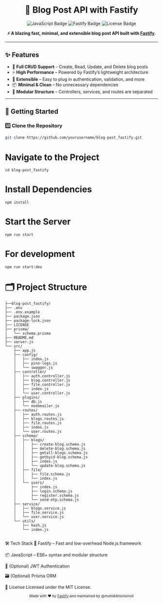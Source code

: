 <h1 align="center">🚀 Blog Post API with Fastify</h1>
<p align="center">
  <img src="https://img.shields.io/badge/JavaScript-ES6+-yellow?style=flat-square" alt="JavaScript Badge" />
<img src="https://img.shields.io/badge/Fastify-Framework-green?style=flat-square" alt="Fastify Badge" />
  <img src="https://img.shields.io/badge/License-MIT-blue?style=flat-square" alt="License Badge" />
</p>

<p align="center">
  <b>⚡ A blazing fast, minimal, and extensible blog post API built with <a href="https://www.fastify.io/">Fastify</a>.</b>
</p>

---

## ✨ Features

- 📝 **Full CRUD Support** – Create, Read, Update, and Delete blog posts
- ⚡ **High Performance** – Powered by Fastify’s lightweight architecture
- 🔌 **Extensible** – Easy to plug in authentication, validation, and more
- 📦 **Minimal & Clean** – No unnecessary dependencies
- 🧱 **Modular Structure** – Controllers, services, and routes are separated

---

## 🚀 Getting Started

### 1️⃣ Clone the Repository

```bash
git clone https://github.com/yourusername/blog-post_fastify.git
```

# Navigate to the Project

```
cd blog-post_fastify
```

# Install Dependencies

```
npm install
```

# Start the Server

```
npm run start
```

# For development

```
npm run start:dev
```

# 🗂 Project Structure

```
├──blog-post_fastify/
├── .env
├── .env.example
├── package.json
├── package-lock.json
├── LICENSE
├── prisma/
│   └── schema.prisma
├── README.md
├── server.js
└── src/
    ├── app.js
    ├── config/
    │   ├── index.js
    │   ├── pino-logs.js
    │   └── swagger.js
    ├── controller/
    │   ├── auth.controller.js
    │   ├── blog.controller.js
    │   ├── file.controller.js
    │   ├── index.js
    │   └── user.controller.js
    ├── plugins/
    │   ├── db.js
    │   └── nodemailer.js
    ├── routes/
    │   ├── auth.routes.js
    │   ├── blogs.routes.js
    │   ├── file.routes.js
    │   ├── index.js
    │   └── user.routes.js
    ├── schema/
    │   ├── blogs/
    │   │   ├── create-blog.schema.js
    │   │   ├── delete-blog.schema.js
    │   │   ├── getall-blogs.schema.js
    │   │   ├── getbyid-blog.schema.js
    │   │   ├── index.js
    │   │   └── update-blog.schema.js
    │   ├── file/
    │   │   ├── file.schema.js
    │   │   └── index.js
    │   └── users/
    │       ├── index.js
    │       ├── login.schema.js
    │       ├── register.schema.js
    │       └── send-otp.schema.js
    ├── service/
    │   ├── blogs.service.js
    │   ├── file.service.js
    │   └── user.service.js
    └── utils/
        ├── hash.js
        └── index.js


```

🛠 Tech Stack
🚀 Fastify – Fast and low-overhead Node.js framework

📦 JavaScript – ES6+ syntax and modular structure

🔐 (Optional) JWT Authentication

🗃️ (Optional) Prisma ORM

📄 License
Licensed under the MIT License.

<p align="center"> <sub>Made with ❤️ by <a href="https://fastify.io/">Fastify</a> and maintained by @muhiddinovismoil</sub> </p>
